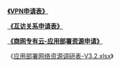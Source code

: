 [**《VPN申请表》**](/assets/VPN开通申请表.xlsx)

[**《互访关系申请表》**](/assets/xxxx系统-商网专有云-应用部署网络资源调研表-V3.2.xlsx)

[**《商网专有云-应用部署资源申请》**](/assets/xxxx系统-商网专有云-应用部署资源申请-V3.0.xlsx)

《[应用部署网络资源调研表-V3.2.xlsx](/assets/xxxx系统-商网专有云-应用部署网络资源调研表-V3.2.xlsx)》

